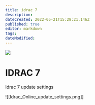 ```yaml
---
title: idrac 7
description: 
dateCreated: 2022-05-21T15:28:21.146Z
published: true
editor: markdown
tags: 
dateModified: 
---
```


![](https://nextcloud.commsnet.org/index.php/s/AS5dtdHp8fAr3bg)

# IDRAC 7

Idrac 7 update settings

![[Idrac_Online_update_settings.png]]
